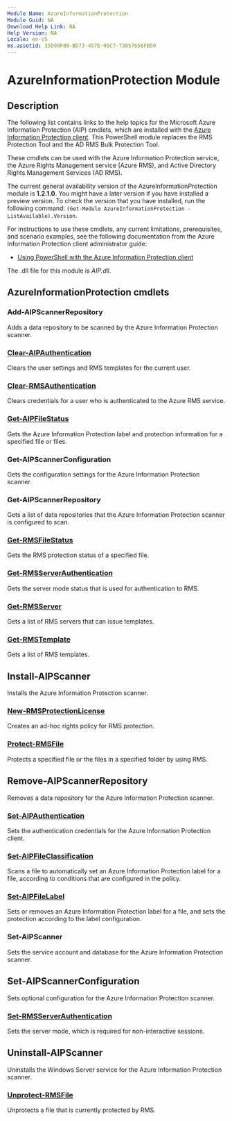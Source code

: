 ```yaml
---
Module Name: AzureInformationProtection
Module Guid: NA
Download Help Link: NA
Help Version: NA
Locale: en-US
ms.assetid: 35D99F89-BD73-457E-95C7-73857656FB59
---
```


# AzureInformationProtection Module
## Description
The following list contains links to the help topics for the Microsoft Azure Information Protection (AIP) cmdlets, which are installed with the [Azure Information Protection client](/information-protection/rms-client/aip-client). This PowerShell module replaces the RMS Protection Tool and the AD RMS Bulk Protection Tool. 

These cmdlets can be used with the Azure Information Protection service, the Azure Rights Management service (Azure RMS), and Active Directory Rights Management Services (AD RMS). 

The current general availability version of the AzureInformationProtection module is **1.2.1.0**. You might have a later version if you have installed a preview version. To check the version that you have installed, run the following command: `(Get-Module AzureInformationProtection -ListAvailable).Version`.

For instructions to use these cmdlets, any current limitations, prerequisites, and scenario examples, see the following documentation from the Azure Information Protection client administrator guide: 

- [Using PowerShell with the Azure Information Protection client](/information-protection/rms-client/client-admin-guide-powershell)


The .dll file for this module is *AIP.dll*.

## AzureInformationProtection cmdlets

### Add-AIPScannerRepository
Adds a data repository to be scanned by the Azure Information Protection scanner.


### [Clear-AIPAuthentication](./Clear-AIPAuthentication.md )
Clears the user settings and RMS templates for the current user.


### [Clear-RMSAuthentication](./Clear-RMSAuthentication.md)
Clears credentials for a user who is authenticated to the Azure RMS service.


### [Get-AIPFileStatus](./Get-AIPFileStatus.md)
Gets the Azure Information Protection label and protection information for a specified file or files.


### Get-AIPScannerConfiguration
Gets the configuration settings for the Azure Information Protection scanner.


### Get-AIPScannerRepository
Gets a list of data repositories that the Azure Information Protection scanner is configured to scan.


### [Get-RMSFileStatus](./Get-RMSFileStatus.md)
Gets the RMS protection status of a specified file.


### [Get-RMSServerAuthentication](./Get-RMSServerAuthentication.md)
Gets the server mode status that is used for authentication to RMS.


### [Get-RMSServer](./Get-RMSServer.md)
Gets a list of RMS servers that can issue templates.


### [Get-RMSTemplate](./Get-RMSTemplate.md)
Gets a list of RMS templates.


## Install-AIPScanner
Installs the Azure Information Protection scanner.


### [New-RMSProtectionLicense](./New-RMSProtectionLicense.md)
Creates an ad-hoc rights policy for RMS protection.


### [Protect-RMSFile](./Protect-RMSFile.md)
Protects a specified file or the files in a specified folder by using RMS.


## Remove-AIPScannerRepository
Removes a data repository for the Azure Information Protection scanner.


### [Set-AIPAuthentication](./Set-AIPAuthentication.md)
Sets the authentication credentials for the Azure Information Protection client.


### [Set-AIPFileClassification](./Set-AIPFileClassification)
Scans a file to automatically set an Azure Information Protection label for a file, according to conditions that are configured in the policy.


### [Set-AIPFileLabel](./Set-AIPFileLabel)
Sets or removes an Azure Information Protection label for a file, and sets the protection according to the label configuration.


### Set-AIPScanner
Sets the service account and database for the Azure Information Protection scanner.


## Set-AIPScannerConfiguration
Sets optional configuration for the Azure Information Protection scanner.


### [Set-RMSServerAuthentication](./Set-RMSServerAuthentication.md)
Sets the server mode, which is required for non-interactive sessions.


## Uninstall-AIPScanner
Uninstalls the Windows Server service for the Azure Information Protection scanner.


### [Unprotect-RMSFile](./Unprotect-RMSFile.md)
Unprotects a file that is currently protected by RMS.
